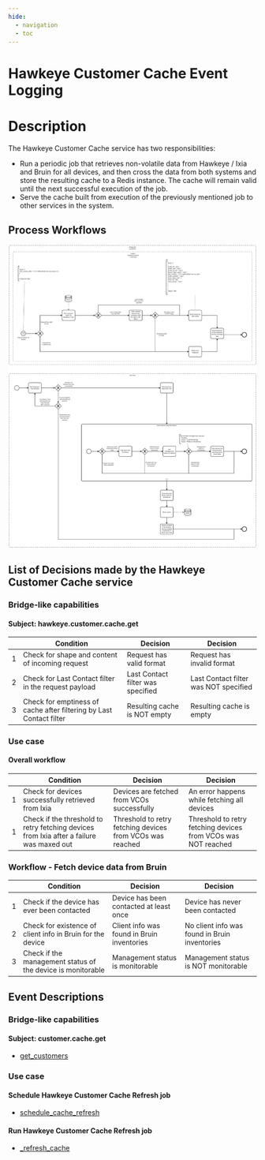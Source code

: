 ```yaml
---
hide:
  - navigation
  - toc
---
```


# Hawkeye Customer Cache Event Logging

# Description

The Hawkeye Customer Cache service has two responsibilities:

* Run a periodic job that retrieves non-volatile data from Hawkeye / Ixia and Bruin for all devices, and then cross the
  data from both systems and store the resulting cache to a Redis instance. The cache will remain valid until the next successful
  execution of the job.
* Serve the cache built from execution of the previously mentioned job to other services in the system.

## Process Workflows
![[](../../images/hawkeye-customer-cache.png)](../../images/hawkeye-customer-cache.png)

## List of Decisions made by the Hawkeye Customer Cache service
### Bridge-like capabilities
#### Subject: hawkeye.customer.cache.get
|     | Condition                                                           | Decision                          | Decision                                 |
|-----|---------------------------------------------------------------------|-----------------------------------|------------------------------------------|
| 1   | Check for shape and content of incoming request                     | Request has valid format          | Request has invalid format               |
| 2   | Check for Last Contact filter in the request payload                | Last Contact filter was specified | Last Contact filter was NOT specified    |
| 3   | Check for emptiness of cache after filtering by Last Contact filter | Resulting cache is NOT empty      | Resulting cache is empty                 |

### Use case
#### Overall workflow
|     | Condition                                                                                | Decision                                                  | Decision                                                      |
|-----|------------------------------------------------------------------------------------------|-----------------------------------------------------------|---------------------------------------------------------------|
| 1   | Check for devices successfully retrieved from Ixia                                       | Devices are fetched from VCOs successfully                | An error happens while fetching all devices                   |
| 1   | Check if the threshold to retry fetching devices from Ixia after a failure was maxed out | Threshold to retry fetching devices from VCOs was reached | Threshold to retry fetching devices from VCOs was NOT reached |

### Workflow - Fetch device data from Bruin
|     | Condition                                                   | Decision                                   | Decision                                      |
|-----|-------------------------------------------------------------|--------------------------------------------|-----------------------------------------------|
| 1   | Check if the device has ever been contacted                 | Device has been contacted at least once    | Device has never been contacted               |
| 2   | Check for existence of client info in Bruin for the device  | Client info was found in Bruin inventories | No client info was found in Bruin inventories |
| 3   | Check if the management status of the device is monitorable | Management status is monitorable           | Management status is NOT monitorable          |

## Event Descriptions
### Bridge-like capabilities
#### Subject: customer.cache.get
* [get_customers](../services/hawkeye-customer-cache/actions/get_customers/get_customers.md)

### Use case
#### Schedule Hawkeye Customer Cache Refresh job
* [schedule_cache_refresh](../services/hawkeye-customer-cache/actions/refresh_cache/schedule_cache_refresh.md)

#### Run Hawkeye Customer Cache Refresh job
* [_refresh_cache](../services/hawkeye-customer-cache/actions/refresh_cache/_refresh_cache.md)
